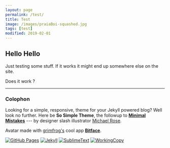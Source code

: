 ```yaml
---
layout: page
permalink: /test/
title: Test
image: /images/praiaBoi-squashed.jpg
tags: [test]
modified: 2019-02-01
---
```

  
## Hello Hello

Just testing some stuff. If it works it might end up somewhere else on the site.

<span style="color: #ff69b4;">
<i class="fas fa-camera-retro fa-2x"></i>
</span>

Does it work ?

----

### Colophon

Looking for a simple, responsive, theme for your Jekyll powered blog? Well look no further. Here be **So Simple Theme**, the followup to [**Minimal Mistakes**](http://mmistakes.github.io/minimal-mistakes) --- by designer slash illustrator [Michael Rose](http://mademistakes.com).  

Avatar made with [grimfrog's](https://twitter.com/grimfrog) cool app [**Bitface**](https://itunes.apple.com/no/app/bitface-8-bit-avatar-creator/id687230250?mt=8).  

[![GitHub Pages](https://img.shields.io/badge/hosted-github-ff69b4.svg?style=for-the-badge)](https://pages.github.com/) 
[![Jekyll](https://img.shields.io/badge/powered-jekyll-ff69b4.svg?style=for-the-badge)](http://jekyllrb.com/) 
[![SublimeText](https://img.shields.io/badge/assembled-sublimetext-ff69b4.svg?style=for-the-badge)](http://www.sublimetext.com/) 
[![WorkingCopy](https://img.shields.io/badge/updated-workingcopy-ff69b4.svg?style=for-the-badge)](https://workingcopy.app/)
